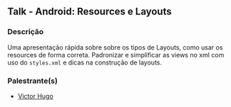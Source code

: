## Talk - Android: Resources e Layouts

### Descrição
Uma apresentação rápida sobre sobre os tipos de Layouts, como usar os resources de forma correta. Padronizar e simplificar as views no xml com uso do `styles.xml` e dicas na construção de layouts.

### Palestrante(s)
- [Victor Hugo](http://fbvictorhugo.github.io/)
